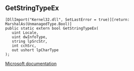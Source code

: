 ## GetStringTypeEx

```
[DllImport("Kernel32.dll", SetLastError = true)][return: MarshalAs(UnmanagedType.Bool)]
public static extern bool GetStringTypeEx(
   uint Locale,
   uint dwInfoType,
   string lpSrcStr,
   int cchSrc,
   out ushort lpCharType
);
```

[Microsoft documentation](https://docs.microsoft.com/en-us/windows/win32/api/winnls/nf-winnls-getstringtypeexw)
